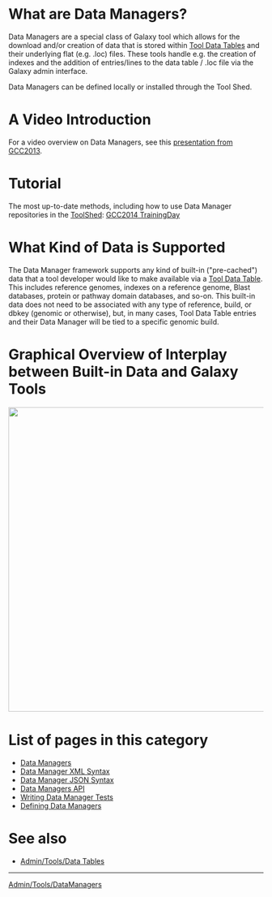 # What are Data Managers?

Data Managers are a special class of Galaxy tool which allows for the download and/or creation of data that is stored within [Tool Data Tables](/admin/tools/data-tables/) and their underlying flat (e.g. .loc) files. These tools handle e.g. the creation of indexes and the addition of entries/lines to the data table / .loc file via the Galaxy admin interface.

Data Managers can be defined locally or installed through the Tool Shed.

# A Video Introduction

For a video overview on Data Managers, see this [presentation from GCC2013](http://vimeo.com/74265510).

# Tutorial

The most up-to-date methods, including how to use Data Manager repositories in the [ToolShed](/toolshed/): [GCC2014 TrainingDay](/events/gcc2014/training-day/#tool-development-from-bright-idea-to-toolshed-data-managers)

# What Kind of Data is Supported

The Data Manager framework supports any kind of built-in ("pre-cached") data that a tool developer would like to make available via a [Tool Data Table](/admin/tools/data-tables/). This includes reference genomes, indexes on a reference genome, Blast databases, protein or pathway domain databases, and so-on. This built-in data does not need to be associated with any type of reference, build, or dbkey (genomic or otherwise), but, in many cases, Tool Data Table entries and their Data Manager will be tied to a specific genomic build.

# Graphical Overview of Interplay between Built-in Data and Galaxy Tools

<a href='/images/learn/data_managers_figure_S1_schematic_overview.png'><img src="/images/learn/data_managers_figure_S1_schematic_overview.png" alt="" width=600 /></a>

# List of pages in this category

- [Data Managers](https://galaxyproject.org/admin/tools/data-managers/)
- [Data Manager XML Syntax](https://galaxyproject.org/admin/tools/data-managers/data-manager-xml-syntax/)
- [Data Manager JSON Syntax](https://galaxyproject.org/admin/tools/data-managers/data-manager-json-syntax/)
- [Data Managers API](https://galaxyproject.org/admin/tools/data-managers/api/)
- [Writing Data Manager Tests](https://galaxyproject.org/admin/tools/data-managers/testing)
- [Defining Data Managers](https://galaxyproject.org/admin/tools/data-managers/how-to/define/)

# See also

- [Admin/Tools/Data Tables](/admin/tools/data-tables/)

----

[Admin/Tools/DataManagers](/admin/tools/data-managers/)
